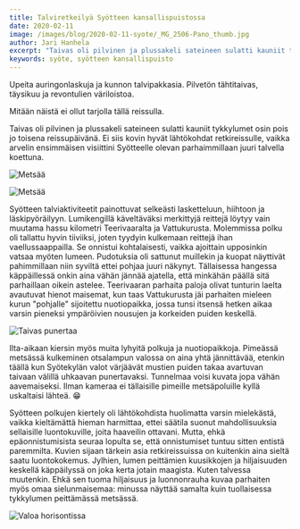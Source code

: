 ```yaml
---
title: Talviretkeilyä Syötteen kansallispuistossa
date: 2020-02-11
image: /images/blog/2020-02-11-syote/_MG_2506-Pano_thumb.jpg
author: Jari Hanhela
excerpt: "Taivas oli pilvinen ja plussakeli sateineen sulatti kauniit tykkylumet osin pois jo toisena reissupäivänä. Ei siis kovin hyvät lähtökohdat retkireissulle, vaikka arvelin ensimmäisen visiittini Syötteelle olevan parhaimmillaan juuri talvella koettuna."
keywords: syöte, syötteen kansallispuisto
---
```


Upeita auringonlaskuja ja kunnon talvipakkasia. Pilvetön tähtitaivas, täysikuu ja revontulien väriloistoa.

Mitään näistä ei ollut tarjolla tällä reissulla.

Taivas oli pilvinen ja plussakeli sateineen sulatti kauniit tykkylumet osin pois jo toisena reissupäivänä. Ei siis kovin hyvät lähtökohdat retkireissulle, vaikka arvelin ensimmäisen visiittini Syötteelle olevan parhaimmillaan juuri talvella koettuna.

![Metsää](/images/blog/2020-02-11-syote/_MG_2506-Pano_thumb.jpg)

![Metsää](/images/blog/2020-02-11-syote/_MG_2633_thumb.jpg)

Syötteen talviaktiviteetit painottuvat selkeästi lasketteluun, hiihtoon ja läskipyöräilyyn. Lumikengillä käveltäväksi merkittyjä reittejä löytyy vain muutama hassu kilometri Teerivaaralta ja Vattukurusta. Molemmissa polku oli tallattu hyvin tiiviiksi, joten tyydyin kulkemaan reittejä ihan vaellussaappailla. Se onnistui kohtalaisesti, vaikka ajoittain upposinkin vatsaa myöten lumeen. Pudotuksia oli sattunut muillekin ja kuopat näyttivät pahimmillaan niin syviltä ettei pohjaa juuri näkynyt. Tällaisessa hangessa käppäillessä onkin aina vähän jännää ajatella, että minkähän päällä sitä parhaillaan oikein astelee. Teerivaaran parhaita paloja olivat tunturin laelta avautuvat hienot maisemat, kun taas Vattukurusta jäi parhaiten mieleen kurun "pohjalle" sijoitettu nuotiopaikka, jossa tunsi itsensä hetken aikaa varsin pieneksi ympäröivien nousujen ja korkeiden puiden keskellä.

![Taivas punertaa](/images/blog/2020-02-11-syote/_MG_2749_thumb.jpg)

Ilta-aikaan kiersin myös muita lyhyitä polkuja ja nuotiopaikkoja. Pimeässä metsässä kulkeminen otsalampun valossa on aina yhtä jännittävää, etenkin täällä kun Syötekylän valot värjäävät mustien puiden takaa avartuvan taivaan välillä uhkaavan punertavaksi. Tunnelmaa voisi kuvata jopa vähän aavemaiseksi. Ilman kameraa ei tällaisille pimeille metsäpoluille kyllä uskaltaisi lähteä. 😁

Syötteen polkujen kiertely oli lähtökohdista huolimatta varsin mielekästä, vaikka kieltämättä hieman harmittaa, ettei säätila suonut mahdollisuuksia sellaisille luontokuville, joita haaveilin ottavani. Mutta, ehkä epäonnistumisista seuraa lopulta se, että onnistumiset tuntuu sitten entistä paremmilta. Kuvien sijaan tärkein asia retkireissuissa on kuitenkin aina sieltä saatu luontokokemus. Jylhien, lumen peittämien kuusikkojen ja hiljaisuuden keskellä käppäilyssä on joka kerta jotain  maagista. Kuten talvessa muutenkin. Ehkä sen tuoma hiljaisuus ja luonnonrauha kuvaa parhaiten myös omaa sielunmaisemaa: minussa näyttää samalta kuin tuollaisessa tykkylumen peittämässä metsässä.

![Valoa horisontissa](/images/blog/2020-02-11-syote/_MG_2816-HDR_thumb.jpg)